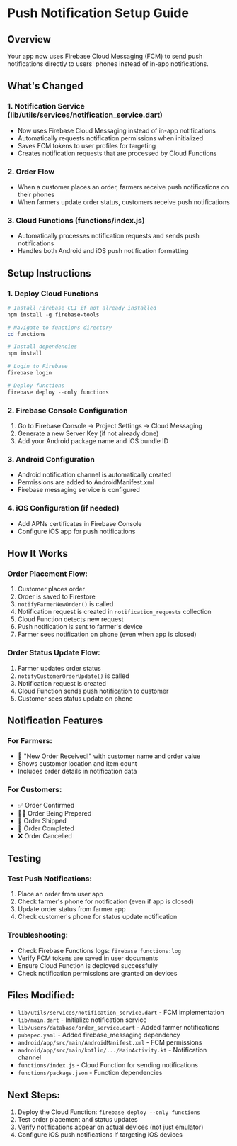 # Push Notification Setup Guide

## Overview
Your app now uses Firebase Cloud Messaging (FCM) to send push notifications directly to users' phones instead of in-app notifications.

## What's Changed

### 1. Notification Service (lib/utils/services/notification_service.dart)
- Now uses Firebase Cloud Messaging instead of in-app notifications
- Automatically requests notification permissions when initialized
- Saves FCM tokens to user profiles for targeting
- Creates notification requests that are processed by Cloud Functions

### 2. Order Flow
- When a customer places an order, farmers receive push notifications on their phones
- When farmers update order status, customers receive push notifications

### 3. Cloud Functions (functions/index.js)
- Automatically processes notification requests and sends push notifications
- Handles both Android and iOS push notification formatting

## Setup Instructions

### 1. Deploy Cloud Functions
```powershell
# Install Firebase CLI if not already installed
npm install -g firebase-tools

# Navigate to functions directory
cd functions

# Install dependencies
npm install

# Login to Firebase
firebase login

# Deploy functions
firebase deploy --only functions
```

### 2. Firebase Console Configuration
1. Go to Firebase Console → Project Settings → Cloud Messaging
2. Generate a new Server Key (if not already done)
3. Add your Android package name and iOS bundle ID

### 3. Android Configuration
- Android notification channel is automatically created
- Permissions are added to AndroidManifest.xml
- Firebase messaging service is configured

### 4. iOS Configuration (if needed)
- Add APNs certificates in Firebase Console
- Configure iOS app for push notifications

## How It Works

### Order Placement Flow:
1. Customer places order
2. Order is saved to Firestore
3. `notifyFarmerNewOrder()` is called
4. Notification request is created in `notification_requests` collection
5. Cloud Function detects new request
6. Push notification is sent to farmer's device
7. Farmer sees notification on phone (even when app is closed)

### Order Status Update Flow:
1. Farmer updates order status
2. `notifyCustomerOrderUpdate()` is called
3. Notification request is created
4. Cloud Function sends push notification to customer
5. Customer sees status update on phone

## Notification Features

### For Farmers:
- 🛒 "New Order Received!" with customer name and order value
- Shows customer location and item count
- Includes order details in notification data

### For Customers:
- ✅ Order Confirmed
- 👨‍🍳 Order Being Prepared  
- 🚚 Order Shipped
- 🎉 Order Completed
- ❌ Order Cancelled

## Testing

### Test Push Notifications:
1. Place an order from user app
2. Check farmer's phone for notification (even if app is closed)
3. Update order status from farmer app
4. Check customer's phone for status update notification

### Troubleshooting:
- Check Firebase Functions logs: `firebase functions:log`
- Verify FCM tokens are saved in user documents
- Ensure Cloud Function is deployed successfully
- Check notification permissions are granted on devices

## Files Modified:
- `lib/utils/services/notification_service.dart` - FCM implementation
- `lib/main.dart` - Initialize notification service
- `lib/users/database/order_service.dart` - Added farmer notifications
- `pubspec.yaml` - Added firebase_messaging dependency
- `android/app/src/main/AndroidManifest.xml` - FCM permissions
- `android/app/src/main/kotlin/.../MainActivity.kt` - Notification channel
- `functions/index.js` - Cloud Function for sending notifications
- `functions/package.json` - Function dependencies

## Next Steps:
1. Deploy the Cloud Function: `firebase deploy --only functions`
2. Test order placement and status updates
3. Verify notifications appear on actual devices (not just emulator)
4. Configure iOS push notifications if targeting iOS devices

